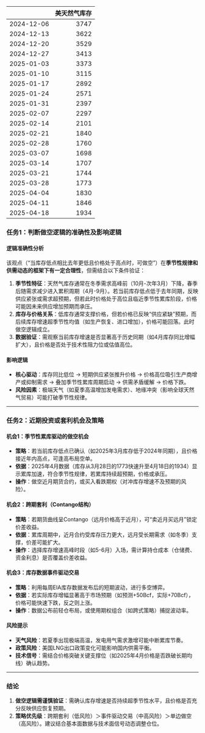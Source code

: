 |            |   美天然气库存 |
|:-----------|---------------:|
| 2024-12-06 |           3747 |
| 2024-12-13 |           3622 |
| 2024-12-20 |           3529 |
| 2024-12-27 |           3413 |
| 2025-01-03 |           3373 |
| 2025-01-10 |           3115 |
| 2025-01-17 |           2892 |
| 2025-01-24 |           2571 |
| 2025-01-31 |           2397 |
| 2025-02-07 |           2297 |
| 2025-02-14 |           2101 |
| 2025-02-21 |           1840 |
| 2025-02-28 |           1760 |
| 2025-03-07 |           1698 |
| 2025-03-14 |           1707 |
| 2025-03-21 |           1744 |
| 2025-03-28 |           1773 |
| 2025-04-04 |           1830 |
| 2025-04-11 |           1846 |
| 2025-04-18 |           1934 |



### 任务1：判断做空逻辑的准确性及影响逻辑

#### 逻辑准确性分析
该观点（“当库存低点相比去年更低且价格处于高点时，可做空”）在**季节性规律和供需动态的框架下有一定合理性**，但需结合以下条件验证：
1. **季节性特征**：天然气库存通常在冬季需求高峰前（10月-次年3月）下降，春季后随需求减少进入累积周期（4月-9月）。若当前库存低点低于去年同期，反映供应紧张或需求超预期，但若此时价格处于高位且临近季节性累库阶段，价格可能因未来供应增加预期而承压。
2. **库存与价格关系**：低库存通常支撑价格，但若价格已反映“供应紧缺”预期，而后续库存增速超季节性均值（如生产恢复、进口增加），价格可能回落。此时做空逻辑成立。
3. **数据验证**：需观察当前库存增速是否显著高于历史同期（如4月库存同比增幅扩大），且价格是否处于技术性阻力位或估值高位。

#### 影响逻辑
- **核心驱动**：库存同比低位 → 短期供应紧张推升价格 → 价格高位吸引生产商增产或抑制需求 → 叠加季节性累库周期启动 → 供需矛盾缓解 → 价格下跌。
- **风险因素**：极端天气（如夏季高温增加发电需求）、地缘冲突（影响全球天然气贸易）可能打破季节性规律。

---

### 任务2：近期投资或套利机会及策略

#### 机会1：季节性累库驱动的做空机会
- **策略**：若当前库存低点已确认（如2025年3月库存低于2024年同期），且价格接近年内高点，可逢高布局空单。
- **依据**：2025年4月数据（库存从3月28日的1773快速升至4月18日的1934）显示累库加速，符合季节性规律，若累库持续超预期，价格或承压。
- **操作**：做空近月期货合约，或买入看跌期权（对冲库存增速不及预期的风险）。

#### 机会2：跨期套利（Contango结构）
- **策略**：若期货曲线呈Contango（远月价格高于近月），可“卖近月买远月”锁定价差收益。
- **依据**：累库周期中，近月合约受库存压力更大，远月受长期需求（如冬季）支撑，价差可能扩大。
- **操作**：选择库存增速高峰时段（如5-6月）入场，需计算持仓成本（仓储费、资金利息）是否覆盖价差收益。

#### 机会3：库存数据事件驱动交易
- **策略**：利用每周EIA库存数据发布后的短期波动，进行多空博弈。
- **依据**：若实际库存增幅显著高于市场预期（如预测+50Bcf，实际+70Bcf），价格可能快速下跌，反之则上涨。
- **操作**：数据公布前轻仓布局，或使用期权组合（如跨式策略）捕捉波动率。

#### 风险提示
- **天气风险**：若夏季出现极端高温，发电用气需求激增可能中断累库节奏。
- **政策风险**：美国LNG出口政策变化可能影响国内供需平衡。
- **技术信号**：需结合价格突破关键支撑位（如2025年4月价格是否跌破长期均线）确认趋势。

---

### 结论
1. **做空逻辑需谨慎验证**：需确认库存增速是否持续超季节性水平，且价格是否充分反映供应恢复预期。
2. **策略优先级**：跨期套利（低风险）＞事件驱动交易（中高风险）＞单边做空（高风险）。建议结合基本面数据与技术面信号动态调整仓位。